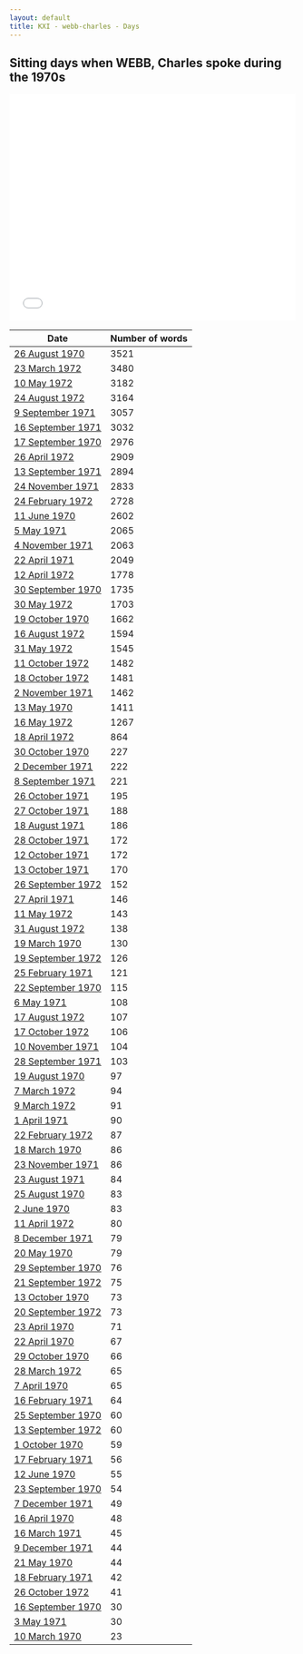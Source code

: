 ```yaml
---
layout: default
title: KXI - webb-charles - Days
---
```

## Sitting days when WEBB, Charles spoke during the 1970s

<iframe width="100%" height="400" frameborder="0" scrolling="no" src="//plot.ly/~wragge/1461.embed"></iframe>

| Date | Number of words |
|--------------|----------------|
|[26 August 1970](https://historichansard.net/hofreps/1970/19700826_reps_27_hor69/)|3521|
|[23 March 1972](https://historichansard.net/hofreps/1972/19720323_reps_27_hor76/)|3480|
|[10 May 1972](https://historichansard.net/hofreps/1972/19720510_reps_27_hor78/)|3182|
|[24 August 1972](https://historichansard.net/hofreps/1972/19720824_reps_27_hor79/)|3164|
|[9 September 1971](https://historichansard.net/hofreps/1971/19710909_reps_27_hor73/)|3057|
|[16 September 1971](https://historichansard.net/hofreps/1971/19710916_reps_27_hor73/)|3032|
|[17 September 1970](https://historichansard.net/hofreps/1970/19700917_reps_27_hor69/)|2976|
|[26 April 1972](https://historichansard.net/hofreps/1972/19720426_reps_27_hor77/)|2909|
|[13 September 1971](https://historichansard.net/hofreps/1971/19710913_reps_27_hor73/)|2894|
|[24 November 1971](https://historichansard.net/hofreps/1971/19711124_reps_27_hor75/)|2833|
|[24 February 1972](https://historichansard.net/hofreps/1972/19720224_reps_27_hor76/)|2728|
|[11 June 1970](https://historichansard.net/hofreps/1970/19700611_reps_27_hor68/)|2602|
|[5 May 1971](https://historichansard.net/hofreps/1971/19710505_reps_27_hor72/)|2065|
|[4 November 1971](https://historichansard.net/hofreps/1971/19711104_reps_27_hor74/)|2063|
|[22 April 1971](https://historichansard.net/hofreps/1971/19710422_reps_27_hor72/)|2049|
|[12 April 1972](https://historichansard.net/hofreps/1972/19720412_reps_27_hor77/)|1778|
|[30 September 1970](https://historichansard.net/hofreps/1970/19700930_reps_27_hor70/)|1735|
|[30 May 1972](https://historichansard.net/hofreps/1972/19720530_reps_27_hor78/)|1703|
|[19 October 1970](https://historichansard.net/hofreps/1970/19701019_reps_27_hor70/)|1662|
|[16 August 1972](https://historichansard.net/hofreps/1972/19720816_reps_27_hor79/)|1594|
|[31 May 1972](https://historichansard.net/hofreps/1972/19720531_reps_27_hor78/)|1545|
|[11 October 1972](https://historichansard.net/hofreps/1972/19721011_reps_27_hor81/)|1482|
|[18 October 1972](https://historichansard.net/hofreps/1972/19721018_reps_27_hor81/)|1481|
|[2 November 1971](https://historichansard.net/hofreps/1971/19711102_reps_27_hor74/)|1462|
|[13 May 1970](https://historichansard.net/hofreps/1970/19700513_reps_27_hor67/)|1411|
|[16 May 1972](https://historichansard.net/hofreps/1972/19720516_reps_27_hor78/)|1267|
|[18 April 1972](https://historichansard.net/hofreps/1972/19720418_reps_27_hor77/)|864|
|[30 October 1970](https://historichansard.net/hofreps/1970/19701030_reps_27_hor70/)|227|
|[2 December 1971](https://historichansard.net/hofreps/1971/19711202_reps_27_hor75/)|222|
|[8 September 1971](https://historichansard.net/hofreps/1971/19710908_reps_27_hor73/)|221|
|[26 October 1971](https://historichansard.net/hofreps/1971/19711026_reps_27_hor74/)|195|
|[27 October 1971](https://historichansard.net/hofreps/1971/19711027_reps_27_hor74/)|188|
|[18 August 1971](https://historichansard.net/hofreps/1971/19710818_reps_27_hor73/)|186|
|[28 October 1971](https://historichansard.net/hofreps/1971/19711028_reps_27_hor74/)|172|
|[12 October 1971](https://historichansard.net/hofreps/1971/19711012_reps_27_hor74/)|172|
|[13 October 1971](https://historichansard.net/hofreps/1971/19711013_reps_27_hor74/)|170|
|[26 September 1972](https://historichansard.net/hofreps/1972/19720926_reps_27_hor80/)|152|
|[27 April 1971](https://historichansard.net/hofreps/1971/19710427_reps_27_hor72/)|146|
|[11 May 1972](https://historichansard.net/hofreps/1972/19720511_reps_27_hor78/)|143|
|[31 August 1972](https://historichansard.net/hofreps/1972/19720831_reps_27_hor79/)|138|
|[19 March 1970](https://historichansard.net/hofreps/1970/19700319_reps_27_hor66/)|130|
|[19 September 1972](https://historichansard.net/hofreps/1972/19720919_reps_27_hor80/)|126|
|[25 February 1971](https://historichansard.net/hofreps/1971/19710225_reps_27_hor71/)|121|
|[22 September 1970](https://historichansard.net/hofreps/1970/19700922_reps_27_hor69/)|115|
|[6 May 1971](https://historichansard.net/hofreps/1971/19710506_reps_27_hor72/)|108|
|[17 August 1972](https://historichansard.net/hofreps/1972/19720817_reps_27_hor79/)|107|
|[17 October 1972](https://historichansard.net/hofreps/1972/19721017_reps_27_hor81/)|106|
|[10 November 1971](https://historichansard.net/hofreps/1971/19711110_reps_27_hor75/)|104|
|[28 September 1971](https://historichansard.net/hofreps/1971/19710928_reps_27_hor74/)|103|
|[19 August 1970](https://historichansard.net/hofreps/1970/19700819_reps_27_hor69/)|97|
|[7 March 1972](https://historichansard.net/hofreps/1972/19720307_reps_27_hor76/)|94|
|[9 March 1972](https://historichansard.net/hofreps/1972/19720309_reps_27_hor76/)|91|
|[1 April 1971](https://historichansard.net/hofreps/1971/19710401_reps_27_hor71/)|90|
|[22 February 1972](https://historichansard.net/hofreps/1972/19720222_reps_27_hor76/)|87|
|[18 March 1970](https://historichansard.net/hofreps/1970/19700318_reps_27_hor66/)|86|
|[23 November 1971](https://historichansard.net/hofreps/1971/19711123_reps_27_hor75/)|86|
|[23 August 1971](https://historichansard.net/hofreps/1971/19710823_reps_27_hor73/)|84|
|[25 August 1970](https://historichansard.net/hofreps/1970/19700825_reps_27_hor69/)|83|
|[2 June 1970](https://historichansard.net/hofreps/1970/19700602_reps_27_hor68/)|83|
|[11 April 1972](https://historichansard.net/hofreps/1972/19720411_reps_27_hor77/)|80|
|[8 December 1971](https://historichansard.net/hofreps/1971/19711208_reps_27_hor75/)|79|
|[20 May 1970](https://historichansard.net/hofreps/1970/19700520_reps_27_hor67/)|79|
|[29 September 1970](https://historichansard.net/hofreps/1970/19700929_reps_27_hor70/)|76|
|[21 September 1972](https://historichansard.net/hofreps/1972/19720921_reps_27_hor80/)|75|
|[13 October 1970](https://historichansard.net/hofreps/1970/19701013_reps_27_hor70/)|73|
|[20 September 1972](https://historichansard.net/hofreps/1972/19720920_reps_27_hor80/)|73|
|[23 April 1970](https://historichansard.net/hofreps/1970/19700423_reps_27_hor67/)|71|
|[22 April 1970](https://historichansard.net/hofreps/1970/19700422_reps_27_hor67/)|67|
|[29 October 1970](https://historichansard.net/hofreps/1970/19701029_reps_27_hor70/)|66|
|[28 March 1972](https://historichansard.net/hofreps/1972/19720328_reps_27_hor77/)|65|
|[7 April 1970](https://historichansard.net/hofreps/1970/19700407_reps_27_hor66/)|65|
|[16 February 1971](https://historichansard.net/hofreps/1971/19710216_reps_27_hor71/)|64|
|[25 September 1970](https://historichansard.net/hofreps/1970/19700925_reps_27_hor69/)|60|
|[13 September 1972](https://historichansard.net/hofreps/1972/19720913_reps_27_hor80/)|60|
|[1 October 1970](https://historichansard.net/hofreps/1970/19701001_reps_27_hor70/)|59|
|[17 February 1971](https://historichansard.net/hofreps/1971/19710217_reps_27_hor71/)|56|
|[12 June 1970](https://historichansard.net/hofreps/1970/19700612_reps_27_hor68/)|55|
|[23 September 1970](https://historichansard.net/hofreps/1970/19700923_reps_27_hor69/)|54|
|[7 December 1971](https://historichansard.net/hofreps/1971/19711207_reps_27_hor75/)|49|
|[16 April 1970](https://historichansard.net/hofreps/1970/19700416_reps_27_hor66/)|48|
|[16 March 1971](https://historichansard.net/hofreps/1971/19710316_reps_27_hor71/)|45|
|[9 December 1971](https://historichansard.net/hofreps/1971/19711209_reps_27_hor75/)|44|
|[21 May 1970](https://historichansard.net/hofreps/1970/19700521_reps_27_hor67/)|44|
|[18 February 1971](https://historichansard.net/hofreps/1971/19710218_reps_27_hor71/)|42|
|[26 October 1972](https://historichansard.net/hofreps/1972/19721026_reps_27_hor81/)|41|
|[16 September 1970](https://historichansard.net/hofreps/1970/19700916_reps_27_hor69/)|30|
|[3 May 1971](https://historichansard.net/hofreps/1971/19710503_reps_27_hor72/)|30|
|[10 March 1970](https://historichansard.net/hofreps/1970/19700310_reps_27_hor66/)|23|
